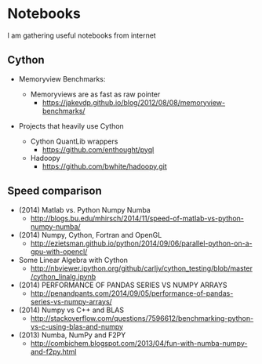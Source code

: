 Notebooks
================

I am gathering useful notebooks from internet

Cython
------
* Memoryview Benchmarks:
    - Memoryviews are as fast as raw pointer
        - https://jakevdp.github.io/blog/2012/08/08/memoryview-benchmarks/

* Projects that heavily use Cython
	* Cython QuantLib wrappers
		* https://github.com/enthought/pyql
	* Hadoopy
		* https://github.com/bwhite/hadoopy.git

Speed comparison
----------------
* (2014) Matlab vs. Python Numpy Numba
	* http://blogs.bu.edu/mhirsch/2014/11/speed-of-matlab-vs-python-numpy-numba/
* (2014) Numpy, Cython, Fortran and OpenGL
	* http://ezietsman.github.io/python/2014/09/06/parallel-python-on-a-gpu-with-opencl/
* Some Linear Algebra with Cython
	* http://nbviewer.ipython.org/github/carljv/cython_testing/blob/master/cython_linalg.ipynb
* (2014) PERFORMANCE OF PANDAS SERIES VS NUMPY ARRAYS
	* http://penandpants.com/2014/09/05/performance-of-pandas-series-vs-numpy-arrays/
* (2014) Numpy vs C++ and BLAS
	* http://stackoverflow.com/questions/7596612/benchmarking-python-vs-c-using-blas-and-numpy
* (2013) Numba, NumPy and F2PY
	* http://combichem.blogspot.com/2013/04/fun-with-numba-numpy-and-f2py.html
